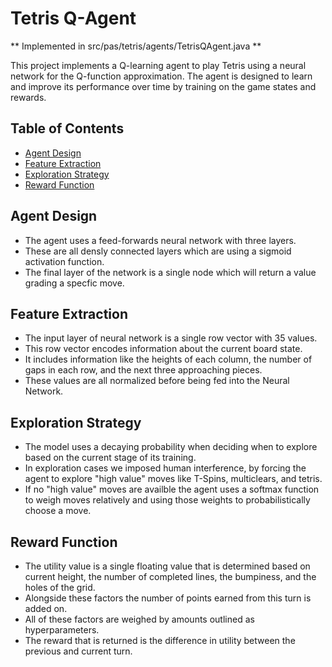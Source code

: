 # Tetris Q-Agent

** Implemented in src/pas/tetris/agents/TetrisQAgent.java **

This project implements a Q-learning agent to play Tetris using a neural network for the Q-function approximation. The agent is designed to learn and improve its performance over time by training on the game states and rewards.

## Table of Contents 
- [Agent Design](#agent-design)
- [Feature Extraction](#feature-extraction)
- [Exploration Strategy](#exploration-strategy)
- [Reward Function](#reward-function)

## Agent Design 
- The agent uses a feed-forwards neural network with three layers.
- These are all densly connected layers which are using a sigmoid activation function.
- The final layer of the network is a single node which will return a value grading a specfic move.

## Feature Extraction 
- The input layer of neural network is a single row vector with 35 values.
- This row vector encodes information about the current board state.
- It includes information like the heights of each column, the number of gaps in each row, and the next three approaching pieces.
- These values are all normalized before being fed into the Neural Network.

## Exploration Strategy
- The model uses a decaying probability when deciding when to explore based on the current stage of its training.
- In exploration cases we imposed human interference, by forcing the agent to explore "high value" moves like T-Spins, multiclears, and tetris.
- If no "high value" moves are availble the agent uses a softmax function to weigh moves relatively and using those weights to probabilistically choose a move.

## Reward Function
- The utility value is a single floating value that is determined based on current height, the number of completed lines, the bumpiness, and the holes of the grid.
- Alongside these factors the number of points earned from this turn is added on.
- All of these factors are weighed by amounts outlined as hyperparameters.
- The reward that is returned is the difference in utility between the previous and current turn. 
